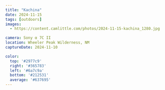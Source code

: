 ```yaml
---
title: "Kachina"
date: 2024-11-15
tags: [outdoors]
images:
  - https://content.camlittle.com/photos/2024-11-15-kachina_1280.jpg

camera: Sony α 7C II
location: Wheeler Peak Wilderness, NM
captureDate: 2024-11-10

color:
  top: '#2977c9'
  right: '#365783'
  left: '#6a7c9a'
  bottom: '#212531'
  average: '#637695'
---
```

